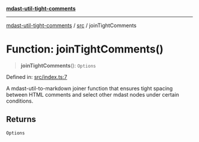 [**mdast-util-tight-comments**](../../README.md)

***

[mdast-util-tight-comments](../../README.md) / [src](../README.md) / joinTightComments

# Function: joinTightComments()

> **joinTightComments**(): `Options`

Defined in: [src/index.ts:7](https://github.com/Xunnamius/unified-utils/blob/cb7fc64dac3d9c7f331f6a8a6d41a910a5dc8019/packages/mdast-util-tight-comments/src/index.ts#L7)

A mdast-util-to-markdown joiner function that ensures tight spacing between
HTML comments and select other mdast nodes under certain conditions.

## Returns

`Options`
